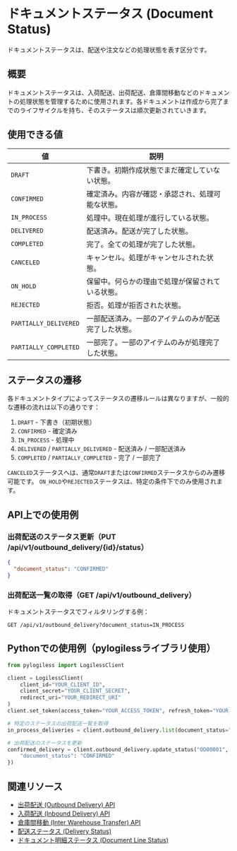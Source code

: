 # ドキュメントステータス (Document Status)

ドキュメントステータスは、配送や注文などの処理状態を表す区分です。

## 概要

ドキュメントステータスは、入荷配送、出荷配送、倉庫間移動などのドキュメントの処理状態を管理するために使用されます。各ドキュメントは作成から完了までのライフサイクルを持ち、そのステータスは順次更新されていきます。

## 使用できる値

| 値 | 説明 |
|------|------|
| `DRAFT` | 下書き。初期作成状態でまだ確定していない状態。 |
| `CONFIRMED` | 確定済み。内容が確認・承認され、処理可能な状態。 |
| `IN_PROCESS` | 処理中。現在処理が進行している状態。 |
| `DELIVERED` | 配送済み。配送が完了した状態。 |
| `COMPLETED` | 完了。全ての処理が完了した状態。 |
| `CANCELED` | キャンセル。処理がキャンセルされた状態。 |
| `ON_HOLD` | 保留中。何らかの理由で処理が保留されている状態。 |
| `REJECTED` | 拒否。処理が拒否された状態。 |
| `PARTIALLY_DELIVERED` | 一部配送済み。一部のアイテムのみが配送完了した状態。 |
| `PARTIALLY_COMPLETED` | 一部完了。一部のアイテムのみが処理完了した状態。 |

## ステータスの遷移

各ドキュメントタイプによってステータスの遷移ルールは異なりますが、一般的な遷移の流れは以下の通りです：

1. `DRAFT` - 下書き（初期状態）
2. `CONFIRMED` - 確定済み
3. `IN_PROCESS` - 処理中
4. `DELIVERED` / `PARTIALLY_DELIVERED` - 配送済み / 一部配送済み
5. `COMPLETED` / `PARTIALLY_COMPLETED` - 完了 / 一部完了

`CANCELED`ステータスへは、通常`DRAFT`または`CONFIRMED`ステータスからのみ遷移可能です。
`ON_HOLD`や`REJECTED`ステータスは、特定の条件下でのみ使用されます。

## API上での使用例

### 出荷配送のステータス更新（PUT /api/v1/outbound_delivery/{id}/status）

```json
{
  "document_status": "CONFIRMED"
}
```

### 出荷配送一覧の取得（GET /api/v1/outbound_delivery）

ドキュメントステータスでフィルタリングする例：

```
GET /api/v1/outbound_delivery?document_status=IN_PROCESS
```

## Pythonでの使用例（pylogilessライブラリ使用）

```python
from pylogiless import LogilessClient

client = LogilessClient(
    client_id="YOUR_CLIENT_ID",
    client_secret="YOUR_CLIENT_SECRET",
    redirect_uri="YOUR_REDIRECT_URI"
)
client.set_token(access_token="YOUR_ACCESS_TOKEN", refresh_token="YOUR_REFRESH_TOKEN")

# 特定のステータスの出荷配送一覧を取得
in_process_deliveries = client.outbound_delivery.list(document_status="IN_PROCESS")

# 出荷配送のステータスを更新
confirmed_delivery = client.outbound_delivery.update_status("OD00001", {
    "document_status": "CONFIRMED"
})
```

## 関連リソース

- [出荷配送 (Outbound Delivery) API](../interface/outbound_delivery.md)
- [入荷配送 (Inbound Delivery) API](../interface/inbound_delivery.md)
- [倉庫間移動 (Inter Warehouse Transfer) API](../interface/inter_warehouse_transfer.md)
- [配送ステータス (Delivery Status)](delivery_status.md)
- [ドキュメント明細ステータス (Document Line Status)](document_line_status.md) 